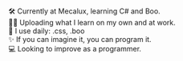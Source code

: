 🛠️ Currently at Mecalux, learning C# and Boo. &emsp;&emsp;&emsp;  
👨‍💻 Uploading what I learn on my own and at work. &emsp;&emsp;&emsp;  
🚀 I use daily: .css, .boo &emsp;&emsp;&emsp;  
✨ If you can imagine it, you can program it. &emsp;&emsp;&emsp;  
💻 Looking to improve as a programmer.
